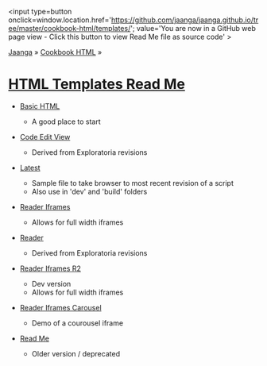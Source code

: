 <span style=display:none; >[You are now in a GitHub source code view - click this link to view Read Me file as a web page]( http://jaanga.github.io/cookbook-html/templates/index.html "View file as a web page." ) </span>
<input type=button onclick=window.location.href='https://github.com/jaanga/jaanga.github.io/tree/master/cookbook-html/templates/'; value='You are now in a GitHub web page view - Click this button to view Read Me file as source code' >

[Jaanga]( http://jaanga.github.io ) » [Cookbook HTML]( http://jaanga.github.io/cookbook-html/  ) »

[HTML Templates Read Me]( index.html )
===

* [Basic HTML]( http://jaanga.github.io/cookbook-html/templates/basic-html/ )
	* A good place to start

* [Code Edit View]( http://jaanga.github.io/cookbook-html/templates/code-edit-view/ )
	* Derived from Exploratoria revisions

* [Latest]( http://jaanga.github.io/cookbook-html/templates/latest/ )
	* Sample file to take browser to most recent revision of a script
	* Also use in 'dev' and 'build' folders

* [Reader Iframes]( http://jaanga.github.io/cookbook-html/templates/reader-iframes/ )
	* Allows for full width iframes

* [Reader]( http://jaanga.github.io/cookbook-html/templates/reader/ )
	* Derived from Exploratoria revisions

* [Reader Iframes R2]( http://jaanga.github.io/cookbook-html/templates/reader-iframes-r2/ )
	* Dev version
	* Allows for full width iframes

* [Reader Iframes Carousel]( http://jaanga.github.io/cookbook-html/templates/reader-iframes-carousel/ )
	* Demo of a courousel iframe

* [Read Me]( http://jaanga.github.io/cookbook-html/templates/readme ) 
	* Older version / deprecated
